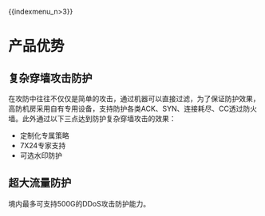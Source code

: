 {{indexmenu_n>3}}

# 产品优势

## 复杂穿墙攻击防护

在攻防中往往不仅仅是简单的攻击，通过机器可以直接过滤，为了保证防护效果，高防机房采用自有专用设备，支持防护各类ACK、SYN、连接耗尽、CC透过防火墙。此外通过以下三点达到防护复杂穿墙攻击的效果：

  - 定制化专属策略
  - 7X24专家支持
  - 可选水印防护

## 超大流量防护

境内最多可支持500G的DDoS攻击防护能力。
